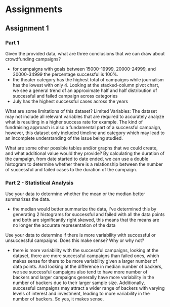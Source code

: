 # Assignments
## Assignment 1
### Part 1 
Given the provided data, what are three conclusions that we can draw about crowdfunding campaigns?
- for campaigns with goals between 15000-19999, 20000-24999, and 30000-34999 the percentage successful is 100%. 
- the theater category has the highest total of campaigns while journalism has the lowest with only 4. Looking at the stacked-column pivot chart, we see a general trend of an approximate half and half distribution of successful and failed campaign across categories
- July has the highest successful cases across the years

What are some limitations of this dataset?
Limited Variables: The dataset may not include all relevant variables that are required to accurately analyze what is resulting in a higher success rate for example. The kind of fundraising approach is also a fundamental part of a successful campaign, however, this dataset only included timeline and category which may lead to an incomplete understanding of the issue being studied.

What are some other possible tables and/or graphs that we could create, and what additional value would they provide?
By calculating the duration of the campaign, from date started to date ended, we can use a double histogram to determine whether there is a relationship between the number of successful and failed cases to the duration of the campaign. 

### Part 2 - Statistical Analysis
Use your data to determine whether the mean or the median better summarizes the data.
- the median would better summarize the data, I've determined this by generating 2 histograms for successful and failed with all the data points and both are significantly right skewed, this means that the means are no longer the accurate representation of the data

Use your data to determine if there is more variability with successful or unsuccessful campaigns. Does this make sense? Why or why not?
- there is more variability with the successful campaigns, looking at the dataset, there are more successful campaigns than failed ones, which makes sense for there to be more variability given a larger number of data points. And looking at the difference in median number of backers, we see successful campaigns also tend to have more number of backers and larger campaigns generally have more variability in the number of backers due to their larger sample size. Additionally, successful campaigns may attract a wider range of backers with varying levels of interest and investment, leading to more variability in the number of backers. So yes, it makes sense.


